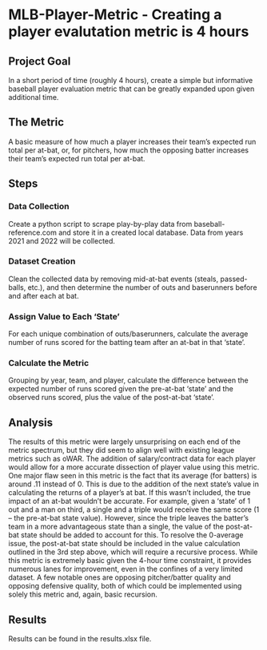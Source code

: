 # MLB-Player-Metric - Creating a player evalutation metric is 4 hours
## Project Goal
In a short period of time (roughly 4 hours), create a simple but informative baseball player evaluation metric that can be greatly expanded upon given additional time.

## The Metric
A basic measure of how much a player increases their team’s expected run total per at-bat, or, for pitchers, how much the opposing batter increases their team’s expected run total per at-bat.

## Steps
### Data Collection
Create a python script to scrape play-by-play data from baseball-reference.com and store it in a created local database. Data from years 2021 and 2022 will be collected.

### Dataset Creation
Clean the collected data by removing mid-at-bat events (steals, passed-balls, etc.), and then determine the number of outs and baserunners before and after each at bat.

### Assign Value to Each ‘State’
For each unique combination of outs/baserunners, calculate the average number of runs scored for the batting team after an at-bat in that ‘state’.

### Calculate the Metric
Grouping by year, team, and player, calculate the difference between the expected number of runs scored given the pre-at-bat ‘state’ and the observed runs scored, plus the value of the post-at-bat ‘state’.

## Analysis
The results of this metric were largely unsurprising on each end of the metric spectrum, but they did seem to align well with existing league metrics such as oWAR. The addition of salary/contract data for each player would allow for a more accurate dissection of player value using this metric. One major flaw seen in this metric is the fact that its average (for batters) is around .11 instead of 0. This is due to the addition of the next state’s value in calculating the returns of a player’s at bat. If this wasn’t included, the true impact of an at-bat wouldn’t be accurate. For example, given a ‘state’ of 1 out and a man on third, a single and a triple would receive the same score (1 – the pre-at-bat state value). However, since the triple leaves the batter’s team in a more advantageous state than a single, the value of the post-at-bat state should be added to account for this. To resolve the 0-average issue, the post-at-bat state should be included in the value calculation outlined in the 3rd step above, which will require a recursive process. While this metric is extremely basic given the 4-hour time constraint, it provides numerous lanes for improvement, even in the confines of a very limited dataset. A few notable ones are opposing pitcher/batter quality and opposing defensive quality, both of which could be implemented using solely this metric and, again, basic recursion.

## Results
Results can be found in the results.xlsx file.